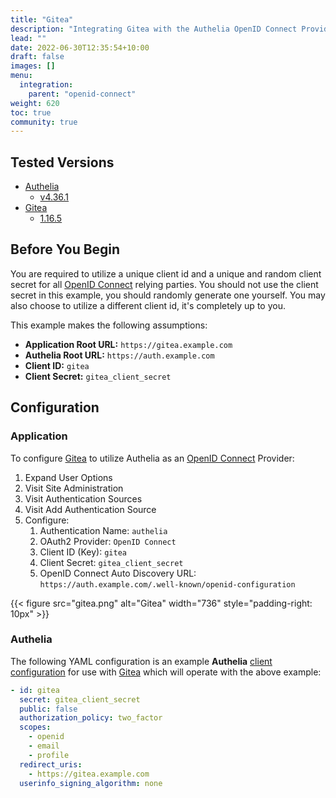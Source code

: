 ```yaml
---
title: "Gitea"
description: "Integrating Gitea with the Authelia OpenID Connect Provider."
lead: ""
date: 2022-06-30T12:35:54+10:00
draft: false
images: []
menu:
  integration:
    parent: "openid-connect"
weight: 620
toc: true
community: true
---
```


## Tested Versions

* [Authelia]
  * [v4.36.1](https://github.com/authelia/authelia/releases/tag/v4.36.1)
* [Gitea]
  * [1.16.5](https://github.com/go-gitea/gitea/releases/tag/v1.16.5)

## Before You Begin

You are required to utilize a unique client id and a unique and random client secret for all [OpenID Connect] relying
parties. You should not use the client secret in this example, you should randomly generate one yourself. You may also
choose to utilize a different client id, it's completely up to you.

This example makes the following assumptions:

* __Application Root URL:__ `https://gitea.example.com`
* __Authelia Root URL:__ `https://auth.example.com`
* __Client ID:__ `gitea`
* __Client Secret:__ `gitea_client_secret`

## Configuration

### Application

To configure [Gitea] to utilize Authelia as an [OpenID Connect] Provider:

1. Expand User Options
2. Visit Site Administration
3. Visit Authentication Sources
4. Visit Add Authentication Source
5. Configure:
   1. Authentication Name: `authelia`
   2. OAuth2 Provider: `OpenID Connect`
   3. Client ID (Key): `gitea`
   4. Client Secret: `gitea_client_secret`
   5. OpenID Connect Auto Discovery URL: `https://auth.example.com/.well-known/openid-configuration`

{{< figure src="gitea.png" alt="Gitea" width="736" style="padding-right: 10px" >}}

### Authelia

The following YAML configuration is an example __Authelia__
[client configuration](../../../configuration/identity-providers/open-id-connect.md#clients) for use with [Gitea] which
will operate with the above example:

```yaml
- id: gitea
  secret: gitea_client_secret
  public: false
  authorization_policy: two_factor
  scopes:
    - openid
    - email
    - profile
  redirect_uris:
    - https://gitea.example.com
  userinfo_signing_algorithm: none
```

[Authelia]: https://www.authelia.com
[Gitea]: https://gitea.io/
[OpenID Connect]: ../../openid-connect/introduction.md
